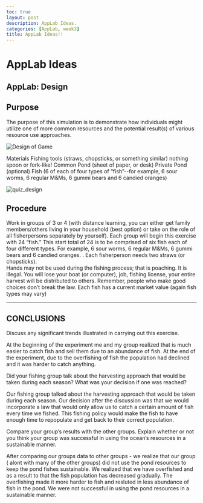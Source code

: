 ```yaml
---
toc: true
layout: post
description: AppLab Ideas.
categories: [AppLab, week3]
title: AppLab Ideas!!
---
```

# AppLab Ideas

## AppLab:  Design 


## Purpose
The purpose of this simulation is to demonstrate how individuals might utilize one of more common resources and the potential result(s) of various resource use approaches.

![Design of Game]({{site.baseurl}}/images/quiz_design.jpg)

Materials
Fishing tools (straws, chopsticks, or something similar) nothing spoon or fork-like!
Common Pond (sheet of paper, or desk)
Private Pond (optional)
Fish (6 of each of four types of “fish”--for example, 6 sour worms, 6 regular M&Ms, 6 gummi bears and 6 candied oranges)

<img src="{{site.baseurl}}/images/quiz_design.jpg" alt="quiz_design">

## Procedure

Work in groups of 3 or 4 (with distance learning, you can either get family members/others living in your household (best option) or take on the role of all fisherpersons separately by yourself).
Each group will begin this exercise with 24 “fish.”  This start total of 24 is to be comprised of six fish each of four different types.  For example, 6 sour worms, 6 regular M&Ms, 6 gummi bears and 6 candied oranges.  .
Each fisherperson needs two straws (or chopsticks).  
Hands may not be used during the fishing process; that is poaching.  It is illegal.  You will lose your boat (or computer), job, fishing license, your entire harvest will be distributed to others.  Remember, people who make good choices don’t break the law.
Each fish has a current market value (again fish types may vary)

---

## CONCLUSIONS

Discuss any significant trends illustrated in carrying out this exercise.

At the beginning of the experiment me and my group realized that is much easier to catch fish and sell them due to an abundance of fish. At the end of the experiment, due to the overfishing of fish the population had declined and it was harder to catch anything.


Did your fishing group talk about the harvesting approach that would be taken during each season?  What was your decision if one was reached?

Our fishing group talked about the harvesting approach that would be taken during each season. Our decision after the discussion was that we would incorporate a law that would only allow us to catch a certain amount of fish every time we fished. This fishing policy would make the fish to have enough time to repopulate and get back to their correct population.


Compare your group’s results with the other groups.  Explain whether or not you think your group was successful in using the ocean’s resources in a sustainable manner.


After comparing our groups data to other groups - we realize that our group ( alont with many of the other groups) did not use the pond resources to keep the pond fishes sustainable. We realized that we have overfished and as a result to that the fish population has decreased gradually. The overfishing made it more harder to fish and resluted in less abundance of fish in the pond. We were not successful in using the pond resources in a sustainable manner.
